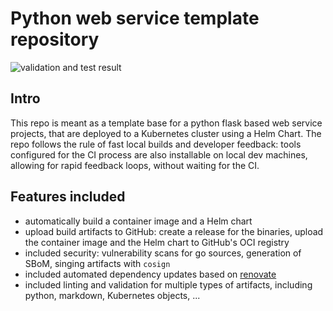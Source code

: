 # Python web service template repository

![validation and test result](https://github.com/giantswarm/devplatform-template-python-service/actions/workflows/template-and-release.yaml/badge.svg?event=push)

## Intro

This repo is meant as a template base for a python flask based web service projects, that are deployed to a Kubernetes cluster
using a Helm Chart. The repo follows the rule of fast local builds and developer feedback: tools configured for the CI
process are also installable on local dev machines, allowing for rapid feedback loops, without waiting for
the CI.

## Features included

- automatically build a container image and a Helm chart
- upload build artifacts to GitHub: create a release for the binaries, upload the container image and the Helm chart
  to GitHub's OCI registry
- included security: vulnerability scans for go sources, generation of SBoM, singing artifacts with `cosign`
- included automated dependency updates based on [renovate](renovatebot.com)
- included linting and validation for multiple types of artifacts, including python, markdown, Kubernetes objects, ...
